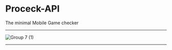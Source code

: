 # Proceck-API
The minimal Mobile Game checker

---
![Group 7 (1)](https://user-images.githubusercontent.com/91861324/177327347-7a609c5c-8760-4969-9932-d9535e9ea987.png)

---
